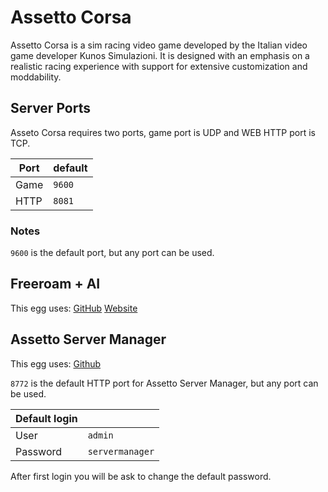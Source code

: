 # Assetto Corsa

Assetto Corsa is a sim racing video game developed by the Italian video game developer Kunos Simulazioni. It is designed with an emphasis on a realistic racing experience with support for extensive customization and moddability.

## Server Ports

Asseto Corsa requires two ports, game port is UDP and WEB HTTP port is TCP.

| Port           | default |
|----------------|---------|
| Game           | `9600`  |
| HTTP           | `8081`  |

### Notes

<!--Notes about the server ports.-->
`9600` is the default port, but any port can be used.

## Freeroam + AI
This egg uses: [GitHub](https://github.com/compujuckel/AssettoServer) [Website](https://assettoserver.org/)

## Assetto Server Manager

This egg uses: [Github](https://github.com/JustaPenguin/assetto-server-manager)

`8772` is the default HTTP port for Assetto Server Manager, but any port can be used.

| Default login |                   |
|---------------|-------------------|
| User          | `admin`           |
| Password      | `servermanager`   |

After first login you will be ask to change the default password.